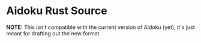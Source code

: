 # Aidoku Rust Source
**NOTE:** This isn't compatible with the current version of Aidoku (yet), it's just meant for drafting out the new format.